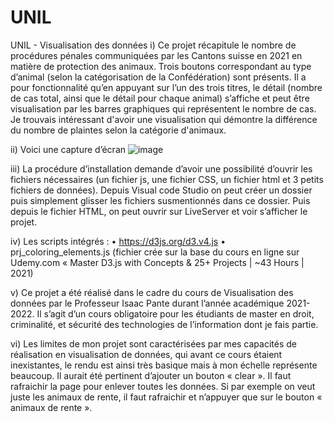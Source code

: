 # UNIL
UNIL - Visualisation des données
i)	Ce projet récapitule le nombre de procédures pénales communiquées par les Cantons suisse en 2021 en matière de protection des animaux. Trois boutons correspondant au type d’animal (selon la catégorisation de la Confédération) sont présents. Il a pour fonctionnalité qu’en appuyant sur l’un des trois titres, le détail (nombre de cas total, ainsi que le détail pour chaque animal) s’affiche et peut être visualisation par les barres graphiques qui représentent le nombre de cas. Je trouvais intéressant d'avoir une visualisation qui démontre la différence du nombre de plaintes selon la catégorie d'animaux. 

ii)	Voici une capture d’écran
![image](https://user-images.githubusercontent.com/89684421/187950015-772f556a-f3e7-4158-ac73-6df9985c91b2.png)

iii)	La procédure d’installation demande d’avoir une possibilité d’ouvrir les fichiers nécessaires (un fichier js, une fichier CSS, un fichier html et 3 petits fichiers de données). Depuis Visual code Studio on peut créer un dossier puis simplement glisser les fichiers susmentionnés dans ce dossier. Puis depuis le fichier HTML, on peut ouvrir sur LiveServer et voir s’afficher le projet.

iv)	Les scripts intégrés : 
•	https://d3js.org/d3.v4.js 
•	prj_coloring_elements.js (fichier crée sur la base du cours en ligne sur Udemy.com « Master D3.js with Concepts & 25+ Projects | ~43 Hours | 2021)

v)	Ce projet a été réalisé dans le cadre du cours de Visualisation des données par le Professeur Isaac Pante durant l’année académique 2021-2022. Il s’agit d’un cours obligatoire pour les étudiants de master en droit, criminalité, et sécurité des technologies de l’information dont je fais partie. 

vi)	Les limites de mon projet sont caractérisées par mes capacités de réalisation en visualisation de données, qui avant ce cours étaient inexistantes, le rendu est ainsi très basique mais à mon échelle représente beaucoup. Il aurait été pertinent d’ajouter un bouton « clear ». Il faut rafraichir la page pour enlever toutes les données. Si par exemple on veut juste les animaux de rente, il faut rafraichir et n’appuyer que sur le bouton « animaux de rente ».
